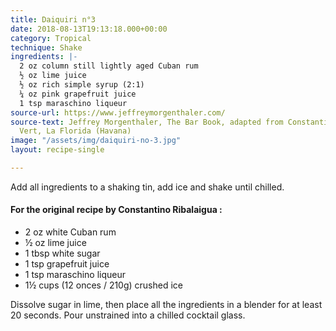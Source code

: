 ```yaml
---
title: Daiquiri n°3
date: 2018-08-13T19:13:18.000+00:00
category: Tropical
technique: Shake
ingredients: |-
  2 oz column still lightly aged Cuban rum
  ½ oz lime juice
  ½ oz rich simple syrup (2:1)
  ¼ oz pink grapefruit juice
  1 tsp maraschino liqueur
source-url: https://www.jeffreymorgenthaler.com/
source-text: Jeffrey Morgenthaler, The Bar Book, adapted from Constantino Ribalaigua
  Vert, La Florida (Havana)
image: "/assets/img/daiquiri-no-3.jpg"
layout: recipe-single

---
```

Add all ingredients to a shaking tin, add ice and shake until chilled.

#### For the original recipe by Constantino Ribalaigua :

* 2 oz white Cuban rum
* ½ oz lime juice
* 1 tbsp white sugar
* 1 tsp grapefruit juice
* 1 tsp maraschino liqueur
* 1½ cups (12 onces / 210g) crushed ice

Dissolve sugar in lime, then place all the ingredients in a blender for at least 20 seconds. Pour unstrained into a chilled cocktail glass.